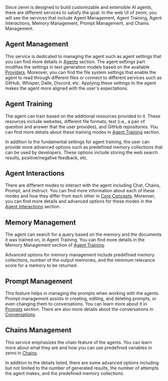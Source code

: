 Since zenni is designed to build customizable and extensible AI agents, there are different services to satisfy the goal. In the web UI of zenni, you will see the services that include Agent Management, Agent Training, Agent Interactions, Memory Management, Prompt Management, and Chains Management.

## Agent Management
This service is dedicated to managing the agent such as agent settings that you can find more details in [Agents](https://stevz58.github.io/zenni/2-Concepts/3-Agents.html) section. The agent settings part modifies the settings in text generation models based on the available [Providers](https://stevz58.github.io/zenni/2-Concepts/2-Providers.html). Moreover, you can find the file system settings that enable the agent to read through different files or connect to different services such as GitHub, Whisper, Dalle, Discord, etc. Applying these settings to the agent makes the agent more aligned with the user's expectations.

## Agent Training
The agent can train based on the additional resources provided to it. These resources include websites, different file formats, text (i.e., a pair of question and answer that the user provides), and GitHub repositories. You can find more details about these training modes in [Agent Training](https://stevz58.github.io/zenni/2-Concepts/8-Agent%20Training.html) section.

In addition to the fundamental settings for agent training, the user can provide more advanced options such as predefined memory collections that can be used by developers. These options include storing the web search results, positive/negative feedback, etc.

## Agent Interactions
There are different modes to interact with the agent including Chat, Chains, Prompt, and Instruct. You can find more information about each of these modes and how they differ from each other in [Core Concepts](https://stevz58.github.io/zenni/2-Concepts/0-Core%20Concepts.html). Moreover, you can find more details and advanced options for these modes in the [Agent Interactions](https://stevz58.github.io/zenni/2-Concepts/9-Agent%20Interactions.html) section.

## Memory Management
The agent can search for a query based on the memory and the documents it was trained on, in Agent Training. You can find more details in the Memory Management section of [Agent Training](https://stevz58.github.io/zenni/2-Concepts/8-Agent%20Training.html).

Advanced options for memory management include predefined memory collections, number of the output memories, and the minimum relevance score for a memory to be returned.

## Prompt Management
This feature helps in managing the prompts when working with the agents. Prompt management assists in creating, editing, and deleting prompts, or even changing them to conversations. You can learn more about it in [Prompts](https://stevz58.github.io/zenni/2-Concepts/5-Prompts.html) section. There are also more details about the conversations in [Conversations](https://stevz58.github.io/zenni/2-Concepts/7-Conversations.html).

## Chains Management
This service emphasizes the chain feature of the agents. You can learn more about what they are and how you can use predefined variables in zenni in [Chains](https://stevz58.github.io/zenni/2-Concepts/6-Chains.html).

In addition to the details listed, there are some advanced options including but not limited to the number of generated results, the number of attempts the agent makes, and the predefined memory collections.
